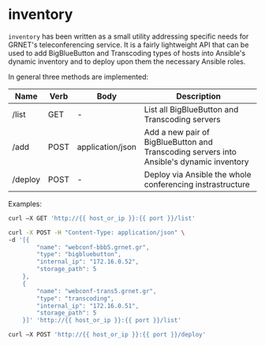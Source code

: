 
# inventory

`inventory` has been written as a small utility addressing specific needs for GRNET's teleconferencing service. It is a fairly lightweight API that can be used to add BigBlueButton and Transcoding types of hosts into Ansible's dynamic inventory and to deploy upon them the necessary Ansible roles. 

In general three methods are implemented:

Name | Verb | Body | Description 
---- | ---- | ---- | -----------
/list | GET | - | List all BigBlueButton and Transcoding servers
/add | POST | application/json | Add a new pair of BigBlueButton and Transcoding servers into Ansible's dynamic inventory
/deploy | POST | - | Deploy via Ansible the whole conferencing instrastructure

Examples:
```bash
curl –X GET 'http://{{ host_or_ip }}:{{ port }}/list'
```

```bash
curl -X POST -H "Content-Type: application/json" \
-d '[{ 
        "name": "webconf-bbb5.grnet.gr", 
        "type": "bigbluebutton", 
        "internal_ip": "172.16.0.52", 
        "storage_path": 5 
    }, 
    { 
        "name": "webconf-trans5.grnet.gr",
        "type": "transcoding", 
        "internal_ip": "172.16.0.51",
        "storage_path": 5
    }]' 'http://{{ host_or_ip }}:{{ port }}/list'
```

```bash
curl –X POST 'http://{{ host_or_ip }}:{{ port }}/deploy'
```
